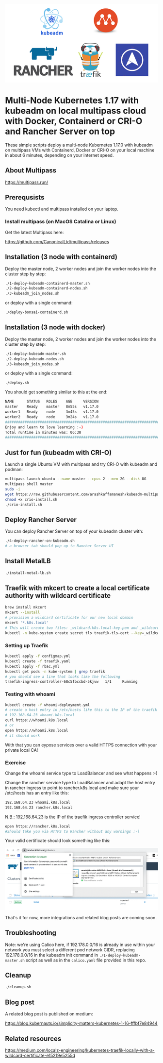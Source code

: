 ![kubeadm-multipass.png](kubeadm-multipass.png)

# Multi-Node Kubernetes 1.17 with kubeadm on local multipass cloud with Docker, Containerd or CRI-O and Rancher Server on top

These simple scripts deploy a multi-node Kubernetes 1.17.0 with kubeadm on multipass VMs with Containerd, Docker or CRI-O on your local machine in about 6 minutes, depending on your internet speed.

## About Multipass

https://multipass.run/

## Prerequsists

You need kubectl and multipass installed on your laptop.

### Install multipass (on MacOS Catalina or Linux)

Get the latest Multipass here:

https://github.com/CanonicalLtd/multipass/releases

## Installation (3 node with containerd)

Deploy the master node, 2 worker nodes and join the worker nodes into the cluster step by step:

```bash
./1-deploy-kubeadm-containerd-master.sh
./2-deploy-kubeadm-containerd-nodes.sh
./3-kubeadm_join_nodes.sh
```

or deploy with a single command:

```bash
./deploy-bonsai-containerd.sh
```

## Installation (3 node with docker)

Deploy the master node, 2 worker nodes and join the worker nodes into the cluster step by step:

```bash
./1-deploy-kubeadm-master.sh
./2-deploy-kubeadm-nodes.sh
./3-kubeadm_join_nodes.sh
```

or deploy with a single command:

```bash
./deploy.sh
```

You should get something similar to this at the end:

```bash
NAME      STATUS   ROLES    AGE     VERSION
master    Ready    master   8m55s   v1.17.0
worker1   Ready    node     3m45s   v1.17.0
worker2   Ready    node     3m24s   v1.17.0
############################################################################
Enjoy and learn to love learning :-)
Total runtime in minutes was: 06:30
############################################################################
```

## Just for fun (kubeadm with CRI-O)

Launch a single Ubuntu VM with multipass and try CRI-O with kubeadm and podman:

```bash
multipass launch ubuntu --name master --cpus 2 --mem 2G --disk 8G
multipass shell master
sudo -i
wget https://raw.githubusercontent.com/arashkaffamanesh/kubeadm-multipass/master/crio-install.sh
chmod +x crio-install.sh
./crio-install.sh
```

## Deploy Rancher Server

You can deploy Rancher Server on top of your kubeadm cluster with:

```bash
./4-deploy-rancher-on-kubeadm.sh
# a browser tab should pop up to Rancher Server UI
```

## Install MetalLB

```bash
./install-metal-lb.sh
```

## Traefik with mkcert to create a local certificate authority with wildcard certificate

```bash
brew install mkcert
mkcert --install
# provision a wildcard certificate for our new local domain
mkcert '*.k8s.local'
# This will create two files: _wildcard.k8s.local-key.pem and _wildcard.k8s.local.pem.
kubectl -n kube-system create secret tls traefik-tls-cert --key=_wildcard.k8s.local-key.pem --cert=_wildcard.k8s.local.pem
```

### Setting up Traefik

```bash
kubectl apply -f configmap.yml
kubectl create -f traefik.yaml
kubectl apply -f rbac.yml
kubectl get pods -n kube-system | grep traefik
# you should see a line that looks like the following
traefik-ingress-controller-68c5fbccbd-5kjvw   1/1     Running
```

### Testing with whoami

```bash
kubectl create -f whoami-deployment.yml
# create a host entry in /etc/hosts like this to the IP of the traefik ingress controller svc
# 192.168.64.23 whoami.k8s.local 
curl https://whoami.k8s.local
# or
open https://whoami.k8s.local
# it should work
```

With that you can eypose services over a valid HTTPS connection with your private local CA!

### Exercise 

Change the whoami service type to LoadBalancer and see what happens :-)

Change the rancher service type to LoadBalancer and adapt the host entry in rancher ingress to point to rancher.k8s.local and make sure your /etc/hosts has an entry like this:

```bash
192.168.64.23 whoami.k8s.local
192.168.64.23 rancher.k8s.local
```

N.B.: 192.168.64.23 is the IP of the traefik ingress controller service!

```bash
open https://rancher.k8s.local
#Should take you via HTTPS to Rancher without any warnings :-)
```

Your valid certificate should look something like this:

![mkcert.png](mkcert.png)

That's it for now, more integrations and related blog posts are coming soon.

## Troubleshooting

Note: we're using Calico here, if 192.178.0.0/16 is already in use within your network you must select a different pod network CIDR, replacing 192.178.0.0/16 in the kubeadm init command in `./1-deploy-kubeadm-master.sh` script as well as in the `calico.yaml` file provided in this repo.

## Cleanup

```bash
./cleanup.sh
```

## Blog post

A related blog post is published on medium:

https://blog.kubernauts.io/simplicity-matters-kubernetes-1-16-fffbf7e84944

## Related resources

https://medium.com/localz-engineering/kubernetes-traefik-locally-with-a-wildcard-certificate-e15219e5255d




